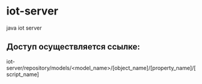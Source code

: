 # iot-server
java iot server

## Доступ осуществляется ссылке: 
iot-server/repository/models/<model_name>/[object_name]/[property_name]/[script_name]
